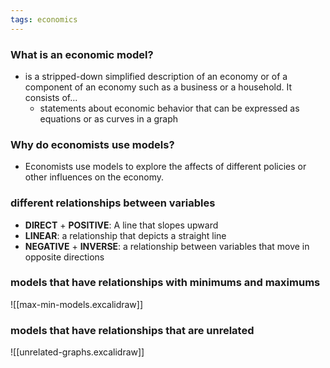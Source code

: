 ```yaml
---
tags: economics
---
```


### What is an economic model?
- is a stripped-down simplified description of an economy or of a component of an economy such as a business or a household. It consists of...
	- statements about economic behavior that can be expressed as equations or as curves in a graph

### Why do economists use models?
- Economists use models to explore the affects of different policies or other influences on the economy.

### different relationships between variables
- **DIRECT** + **POSITIVE**: A line that slopes upward
- **LINEAR**: a relationship that depicts a straight line
- **NEGATIVE** + **INVERSE**: a relationship between variables that move in opposite directions


### models that have relationships with minimums and maximums
![[max-min-models.excalidraw]]

### models that have relationships that are unrelated
![[unrelated-graphs.excalidraw]]

